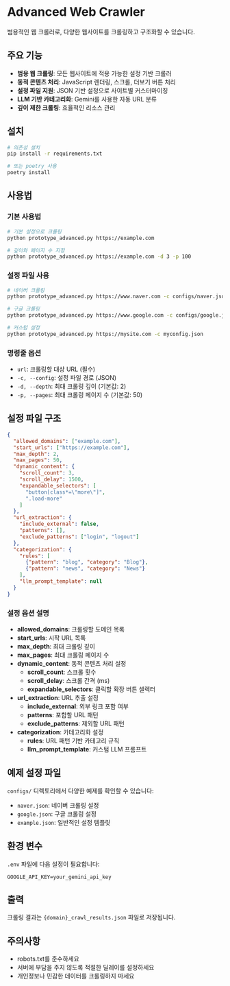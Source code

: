 # Advanced Web Crawler

범용적인 웹 크롤러로, 다양한 웹사이트를 크롤링하고 구조화할 수 있습니다.

## 주요 기능

- **범용 웹 크롤링**: 모든 웹사이트에 적용 가능한 설정 기반 크롤러
- **동적 콘텐츠 처리**: JavaScript 렌더링, 스크롤, 더보기 버튼 처리
- **설정 파일 지원**: JSON 기반 설정으로 사이트별 커스터마이징
- **LLM 기반 카테고리화**: Gemini를 사용한 자동 URL 분류
- **깊이 제한 크롤링**: 효율적인 리소스 관리

## 설치

```bash
# 의존성 설치
pip install -r requirements.txt

# 또는 poetry 사용
poetry install
```

## 사용법

### 기본 사용법

```bash
# 기본 설정으로 크롤링
python prototype_advanced.py https://example.com

# 깊이와 페이지 수 지정
python prototype_advanced.py https://example.com -d 3 -p 100
```

### 설정 파일 사용

```bash
# 네이버 크롤링
python prototype_advanced.py https://www.naver.com -c configs/naver.json

# 구글 크롤링
python prototype_advanced.py https://www.google.com -c configs/google.json

# 커스텀 설정
python prototype_advanced.py https://mysite.com -c myconfig.json
```

### 명령줄 옵션

- `url`: 크롤링할 대상 URL (필수)
- `-c, --config`: 설정 파일 경로 (JSON)
- `-d, --depth`: 최대 크롤링 깊이 (기본값: 2)
- `-p, --pages`: 최대 크롤링 페이지 수 (기본값: 50)

## 설정 파일 구조

```json
{
  "allowed_domains": ["example.com"],
  "start_urls": ["https://example.com"],
  "max_depth": 2,
  "max_pages": 50,
  "dynamic_content": {
    "scroll_count": 3,
    "scroll_delay": 1500,
    "expandable_selectors": [
      "button[class*=\"more\"]",
      ".load-more"
    ]
  },
  "url_extraction": {
    "include_external": false,
    "patterns": [],
    "exclude_patterns": ["login", "logout"]
  },
  "categorization": {
    "rules": [
      {"pattern": "blog", "category": "Blog"},
      {"pattern": "news", "category": "News"}
    ],
    "llm_prompt_template": null
  }
}
```

### 설정 옵션 설명

- **allowed_domains**: 크롤링할 도메인 목록
- **start_urls**: 시작 URL 목록
- **max_depth**: 최대 크롤링 깊이
- **max_pages**: 최대 크롤링 페이지 수
- **dynamic_content**: 동적 콘텐츠 처리 설정
  - **scroll_count**: 스크롤 횟수
  - **scroll_delay**: 스크롤 간격 (ms)
  - **expandable_selectors**: 클릭할 확장 버튼 셀렉터
- **url_extraction**: URL 추출 설정
  - **include_external**: 외부 링크 포함 여부
  - **patterns**: 포함할 URL 패턴
  - **exclude_patterns**: 제외할 URL 패턴
- **categorization**: 카테고리화 설정
  - **rules**: URL 패턴 기반 카테고리 규칙
  - **llm_prompt_template**: 커스텀 LLM 프롬프트

## 예제 설정 파일

`configs/` 디렉토리에서 다양한 예제를 확인할 수 있습니다:

- `naver.json`: 네이버 크롤링 설정
- `google.json`: 구글 크롤링 설정
- `example.json`: 일반적인 설정 템플릿

## 환경 변수

`.env` 파일에 다음 설정이 필요합니다:

```
GOOGLE_API_KEY=your_gemini_api_key
```

## 출력

크롤링 결과는 `{domain}_crawl_results.json` 파일로 저장됩니다.

## 주의사항

- robots.txt를 준수하세요
- 서버에 부담을 주지 않도록 적절한 딜레이를 설정하세요
- 개인정보나 민감한 데이터를 크롤링하지 마세요
